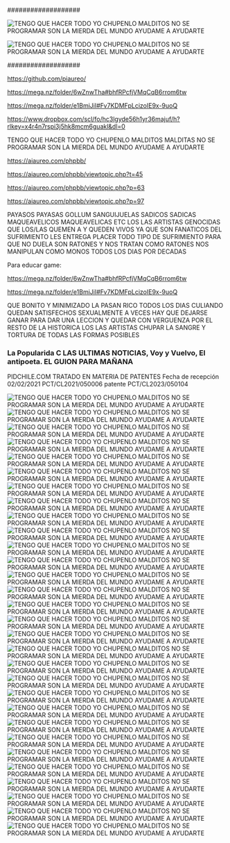 ###################

![TENGO QUE HACER TODO YO CHUPENLO MALDITOS NO SE PROGRAMAR SON LA MIERDA DEL MUNDO AYUDAME A AYUDARTE](https://raw.githubusercontent.com/piaureo/EL-KARMA-TARDA-PERO-LLEGA-TODO-SE-DEVUELVE-LA-PRIORIDAD/main/piaureo-com-aiaureo-com-diaureo-com-pieureo-com-alan-0123456789-IMG-20210210-183516.jpg)

![TENGO QUE HACER TODO YO CHUPENLO MALDITOS NO SE PROGRAMAR SON LA MIERDA DEL MUNDO AYUDAME A AYUDARTE](https://raw.githubusercontent.com/piaureo/LA-MALA-SUERTE-Y-LA-BUENA-SUERTE-EL-GUION-EL-KARMA-TARDA-PERO-LLEGA-TODO-SE-DEVUELVE/main/DESCARGA-PDF-GRATIS.webp)

###################

https://github.com/piaureo/

https://mega.nz/folder/6wZnwTha#bhfRPcfjVMqCqB6rrom6tw

https://mega.nz/folder/e1BmiJiI#Fv7KDMFpLcizoIE9x-9uoQ

https://www.dropbox.com/scl/fo/hc3lgyde56h1yr36majuf/h?rlkey=x4r4n7rspi3j5hk8mcm6guakl&dl=0


TENGO QUE HACER TODO YO CHUPENLO MALDITOS MALDITAS NO SE PROGRAMAR SON LA MIERDA DEL MUNDO AYUDAME A AYUDARTE

https://aiaureo.com/phpbb/

https://aiaureo.com/phpbb/viewtopic.php?t=45

https://aiaureo.com/phpbb/viewtopic.php?p=63

https://aiaureo.com/phpbb/viewtopic.php?p=97

PAYASOS PAYASAS GOLLUM SANGUIJUELAS SADICOS SADICAS MAQUEAVELICOS MAQUEAVELICAS ETC LOS LAS ARTISTAS GENOCIDAS QUE LOS/LAS QUEMEN A Y QUEDEN VIVOS YA QUE SON FANATICOS DEL SUFRIMIENTO LES ENTREGA PLACER TODO TIPO DE SUFRIMIENTO PARA QUE NO DUELA SON RATONES Y NOS TRATAN COMO RATONES NOS MANIPULAN COMO MONOS TODOS LOS DIAS POR DECADAS

Para educar game:

https://mega.nz/folder/6wZnwTha#bhfRPcfjVMqCqB6rrom6tw

https://mega.nz/folder/e1BmiJiI#Fv7KDMFpLcizoIE9x-9uoQ

QUE BONITO Y MINIMIZADO LA PASAN RICO TODOS LOS DIAS CULIANDO QUEDAN SATISFECHOS SEXUALMENTE
A VECES HAY QUE DEJARSE GANAR PARA DAR UNA LECCION Y QUEDAR CON VERGUENZA POR EL RESTO DE LA HISTORICA
LOS LAS ARTISTAS CHUPAR LA SANGRE Y TORTURA DE TODAS LAS FORMAS POSIBLES
### La Popularida C LAS ULTIMAS NOTICIAS, Voy y Vuelvo, El antipoeta. EL GUION PARA MAÑANA ###
PIDCHILE.COM TRATADO EN MATERIA DE PATENTES Fecha de recepción 02/02/2021 PCT/CL2021/050006 patente PCT/CL2023/050104

![TENGO QUE HACER TODO YO CHUPENLO MALDITOS NO SE PROGRAMAR SON LA MIERDA DEL MUNDO AYUDAME A AYUDARTE](https://i.postimg.cc/rcyWRwhB/EMANCIPADO-DEL-PAIS-CHILE-PATRIA-POTESTAD-QUE-ME-TORTURA-POR-GUSTO-PLACER-ADEMAS-DE-LUCRAR-GANAR-M.png)
![TENGO QUE HACER TODO YO CHUPENLO MALDITOS NO SE PROGRAMAR SON LA MIERDA DEL MUNDO AYUDAME A AYUDARTE](https://raw.githubusercontent.com/piaureo/EL-KARMA-DEVOLVER-LO-LUCRADO-CON-LAS-IDEAS-INTELIGENCIA-DE-ALAN-ALDO-NUNEZ-DALLETO/main/EL%20KARMA%20DEVOLVER%20LO%20LUCRADO%20CON%20LAS%20IDEAS%20INTELIGENCIA%20DE%20ALAN%20ALDO%20NUNEZ%20DALLETO%20ADEMAS%20DE%20EMANCIPARLO%20DE%20CHILE%20Y%20SU%20FAMILIA%20TAMBIEN%20DEJANDO%20POR%20ESCRITO%20LA%20TORTURA%20EN%20EL%20TIEMPO%20REALIZADA%20CHILE%20.jpg)
![TENGO QUE HACER TODO YO CHUPENLO MALDITOS NO SE PROGRAMAR SON LA MIERDA DEL MUNDO AYUDAME A AYUDARTE](https://raw.githubusercontent.com/piaureo/EL-KARMA-DEVOLVER-LO-LUCRADO-CON-LAS-IDEAS-INTELIGENCIA-DE-ALAN-ALDO-NUNEZ-DALLETO/main/LA-GUERRA-INFINITA-A-CHILE-SE-LO-PIDO-AL-UNIVERSO-Y-AL-MUNDO-QUE-SEA-REAL.jpg)
![TENGO QUE HACER TODO YO CHUPENLO MALDITOS NO SE PROGRAMAR SON LA MIERDA DEL MUNDO AYUDAME A AYUDARTE](https://raw.githubusercontent.com/piaureo/EL-KARMA-DEVOLVER-LO-LUCRADO-CON-LAS-IDEAS-INTELIGENCIA-DE-ALAN-ALDO-NUNEZ-DALLETO/main/archivo-txt-www-piaureo-com-www-aiaureo-com-www-diaureo-com.png)
![TENGO QUE HACER TODO YO CHUPENLO MALDITOS NO SE PROGRAMAR SON LA MIERDA DEL MUNDO AYUDAME A AYUDARTE](https://raw.githubusercontent.com/piaureo/EL-KARMA-DEVOLVER-LO-LUCRADO-CON-LAS-IDEAS-INTELIGENCIA-DE-ALAN-ALDO-NUNEZ-DALLETO/main/github-beneficios-blog_og-01544a58-7dba-489a-9b10-857d21aef103.webp)
![TENGO QUE HACER TODO YO CHUPENLO MALDITOS NO SE PROGRAMAR SON LA MIERDA DEL MUNDO AYUDAME A AYUDARTE](https://raw.githubusercontent.com/piaureo/EL-KARMA-DEVOLVER-LO-LUCRADO-CON-LAS-IDEAS-INTELIGENCIA-DE-ALAN-ALDO-NUNEZ-DALLETO/main/LA%20PRIORIDAD%20PARA%20CAMBIAR%20EL%20MUNDO%20Y%20EDUCAR%20EN%20EL%20TIEMPO%20ANOS%202017%202018%202019%202020%202021%202022%202023%202024%20NO%20CUESTA%20NADA%20APRETAR%20UN%20BOTON.jpg)
![TENGO QUE HACER TODO YO CHUPENLO MALDITOS NO SE PROGRAMAR SON LA MIERDA DEL MUNDO AYUDAME A AYUDARTE](https://raw.githubusercontent.com/piaureo/EL-KARMA-DEVOLVER-LO-LUCRADO-CON-LAS-IDEAS-INTELIGENCIA-DE-ALAN-ALDO-NUNEZ-DALLETO/main/archivo-txt-www-piaureo-com-www-aiaureo-com-www-diaureo-com.png)
![TENGO QUE HACER TODO YO CHUPENLO MALDITOS NO SE PROGRAMAR SON LA MIERDA DEL MUNDO AYUDAME A AYUDARTE](https://raw.githubusercontent.com/piaureo/EL-KARMA-DEVOLVER-LO-LUCRADO-CON-LAS-IDEAS-INTELIGENCIA-DE-ALAN-ALDO-NUNEZ-DALLETO/main/IMG-202104-00-9-1.jpg)
![TENGO QUE HACER TODO YO CHUPENLO MALDITOS NO SE PROGRAMAR SON LA MIERDA DEL MUNDO AYUDAME A AYUDARTE](https://raw.githubusercontent.com/piaureo/EL-KARMA-DEVOLVER-LO-LUCRADO-CON-LAS-IDEAS-INTELIGENCIA-DE-ALAN-ALDO-NUNEZ-DALLETO/main/Que-es-GitHub-CryptoConexion.jpg)
![TENGO QUE HACER TODO YO CHUPENLO MALDITOS NO SE PROGRAMAR SON LA MIERDA DEL MUNDO AYUDAME A AYUDARTE](https://raw.githubusercontent.com/piaureo/EL-KARMA-DEVOLVER-LO-LUCRADO-CON-LAS-IDEAS-INTELIGENCIA-DE-ALAN-ALDO-NUNEZ-DALLETO/main/Holy-www-pieureo-com-www-aiaureo-com-www-diaureo-com-www-piaureo-com.jpg)
![TENGO QUE HACER TODO YO CHUPENLO MALDITOS NO SE PROGRAMAR SON LA MIERDA DEL MUNDO AYUDAME A AYUDARTE](https://raw.githubusercontent.com/piaureo/EL-KARMA-DEVOLVER-LO-LUCRADO-CON-LAS-IDEAS-INTELIGENCIA-DE-ALAN-ALDO-NUNEZ-DALLETO/main/ALAN-ALDO-NUNEZ-DALLETO-16-299-830-7-14-1.png)
![TENGO QUE HACER TODO YO CHUPENLO MALDITOS NO SE PROGRAMAR SON LA MIERDA DEL MUNDO AYUDAME A AYUDARTE](https://cdn.dopl3r.com//media/memes_files/el-karma-tarda-pero-llega-LZ6h0.jpg)
![TENGO QUE HACER TODO YO CHUPENLO MALDITOS NO SE PROGRAMAR SON LA MIERDA DEL MUNDO AYUDAME A AYUDARTE](https://i.postimg.cc/mZBz9b0q/Podcast-Por-Plata-3000x3000-v7-1024x1024.jpg)
![TENGO QUE HACER TODO YO CHUPENLO MALDITOS NO SE PROGRAMAR SON LA MIERDA DEL MUNDO AYUDAME A AYUDARTE](https://raw.githubusercontent.com/piaureo/EL-KARMA-DEVOLVER-LO-LUCRADO-CON-LAS-IDEAS-INTELIGENCIA-DE-ALAN-ALDO-NUNEZ-DALLETO/main/archivo-txt-www-piaureo-com-www-aiaureo-com-www-diaureo-com.png)
![TENGO QUE HACER TODO YO CHUPENLO MALDITOS NO SE PROGRAMAR SON LA MIERDA DEL MUNDO AYUDAME A AYUDARTE](https://raw.githubusercontent.com/piaureo/EL-KARMA-DEVOLVER-LO-LUCRADO-CON-LAS-IDEAS-INTELIGENCIA-DE-ALAN-ALDO-NUNEZ-DALLETO/main/LA%20PRIORIDAD%20PARA%20CAMBIAR%20EL%20MUNDO%20Y%20EDUCAR%20EN%20EL%20TIEMPO%20ANOS%202017%202018%202019%202020%202021%202022%202023%202024%20NO%20CUESTA%20NADA%20APRETAR%20UN%20BOTON.jpg)
![TENGO QUE HACER TODO YO CHUPENLO MALDITOS NO SE PROGRAMAR SON LA MIERDA DEL MUNDO AYUDAME A AYUDARTE](https://raw.githubusercontent.com/piaureo/EL-KARMA-TARDA-PERO-LLEGA-TODO-SE-DEVUELVE-LA-PRIORIDAD/main/ALAN-ALDO-NUNEZ-DALLETO-16-299-830-7-14-1.png)
![TENGO QUE HACER TODO YO CHUPENLO MALDITOS NO SE PROGRAMAR SON LA MIERDA DEL MUNDO AYUDAME A AYUDARTE](https://raw.githubusercontent.com/piaureo/EL-KARMA-TARDA-PERO-LLEGA-TODO-SE-DEVUELVE-LA-PRIORIDAD/main/Holy-www-pieureo-com-www-aiaureo-com-www-diaureo-com-www-piaureo-com.jpg)
![TENGO QUE HACER TODO YO CHUPENLO MALDITOS NO SE PROGRAMAR SON LA MIERDA DEL MUNDO AYUDAME A AYUDARTE](https://raw.githubusercontent.com/piaureo/EL-KARMA-TARDA-PERO-LLEGA-TODO-SE-DEVUELVE-LA-PRIORIDAD/main/IMG-202104-00-9-1.jpg)
![TENGO QUE HACER TODO YO CHUPENLO MALDITOS NO SE PROGRAMAR SON LA MIERDA DEL MUNDO AYUDAME A AYUDARTE](https://raw.githubusercontent.com/piaureo/EL-KARMA-TARDA-PERO-LLEGA-TODO-SE-DEVUELVE-LA-PRIORIDAD/main/LA%20PRIORIDAD%20PARA%20CAMBIAR%20EL%20MUNDO%20Y%20EDUCAR%20EN%20EL%20TIEMPO%20ANOS%202017%202018%202019%202020%202021%202022%202023%202024%20NO%20CUESTA%20NADA%20APRETAR%20UN%20BOTON.jpg)
![TENGO QUE HACER TODO YO CHUPENLO MALDITOS NO SE PROGRAMAR SON LA MIERDA DEL MUNDO AYUDAME A AYUDARTE](https://raw.githubusercontent.com/piaureo/EL-KARMA-DEVOLVER-LO-LUCRADO-CON-LAS-IDEAS-INTELIGENCIA-DE-ALAN-ALDO-NUNEZ-DALLETO/main/Holy-www-pieureo-com-www-aiaureo-com-www-diaureo-com-www-piaureo-com.jpg)
![TENGO QUE HACER TODO YO CHUPENLO MALDITOS NO SE PROGRAMAR SON LA MIERDA DEL MUNDO AYUDAME A AYUDARTE](https://raw.githubusercontent.com/piaureo/EL-KARMA-TARDA-PERO-LLEGA-TODO-SE-DEVUELVE-LA-PRIORIDAD/main/LA%20PRIORIDAD%20PARA%20CAMBIAR%20EL%20MUNDO%20Y%20EDUCAR%20EN%20EL%20TIEMPO%20ANOS%202017%202018%202019%202020%202021%202022%202023%202024%20NO%20CUESTA%20NADA%20APRETAR%20UN%20BOTON_.jpg)
![TENGO QUE HACER TODO YO CHUPENLO MALDITOS NO SE PROGRAMAR SON LA MIERDA DEL MUNDO AYUDAME A AYUDARTE](https://raw.githubusercontent.com/piaureo/EL-KARMA-DEVOLVER-LO-LUCRADO-CON-LAS-IDEAS-INTELIGENCIA-DE-ALAN-ALDO-NUNEZ-DALLETO/main/archivo-txt-www-piaureo-com-www-aiaureo-com-www-diaureo-com.png)
![TENGO QUE HACER TODO YO CHUPENLO MALDITOS NO SE PROGRAMAR SON LA MIERDA DEL MUNDO AYUDAME A AYUDARTE](https://raw.githubusercontent.com/piaureo/EL-KARMA-TARDA-PERO-LLEGA-TODO-SE-DEVUELVE-LA-PRIORIDAD/main/Podcast-PorPlata-3000x3000-v7-1024x1024.jpg)
![TENGO QUE HACER TODO YO CHUPENLO MALDITOS NO SE PROGRAMAR SON LA MIERDA DEL MUNDO AYUDAME A AYUDARTE](https://raw.githubusercontent.com/piaureo/EL-KARMA-TARDA-PERO-LLEGA-TODO-SE-DEVUELVE-LA-PRIORIDAD/main/Que-es-GitHub-CryptoConexion.jpg)
![TENGO QUE HACER TODO YO CHUPENLO MALDITOS NO SE PROGRAMAR SON LA MIERDA DEL MUNDO AYUDAME A AYUDARTE](https://raw.githubusercontent.com/piaureo/EL-KARMA-TARDA-PERO-LLEGA-TODO-SE-DEVUELVE-LA-PRIORIDAD/main/archivo-txt-www-piaureo-com-www-aiaureo-com-www-diaureo-com.png)
![TENGO QUE HACER TODO YO CHUPENLO MALDITOS NO SE PROGRAMAR SON LA MIERDA DEL MUNDO AYUDAME A AYUDARTE](https://raw.githubusercontent.com/piaureo/EL-KARMA-TARDA-PERO-LLEGA-TODO-SE-DEVUELVE-LA-PRIORIDAD/main/e-L-e-GO-00-10-1.png)
![TENGO QUE HACER TODO YO CHUPENLO MALDITOS NO SE PROGRAMAR SON LA MIERDA DEL MUNDO AYUDAME A AYUDARTE](https://raw.githubusercontent.com/piaureo/EL-KARMA-TARDA-PERO-LLEGA-TODO-SE-DEVUELVE-LA-PRIORIDAD/main/github-beneficios-blog_og-01544a58-7dba-489a-9b10-857d21aef103.webp)
![TENGO QUE HACER TODO YO CHUPENLO MALDITOS NO SE PROGRAMAR SON LA MIERDA DEL MUNDO AYUDAME A AYUDARTE](https://raw.githubusercontent.com/piaureo/EL-KARMA-TARDA-PERO-LLEGA-TODO-SE-DEVUELVE-LA-PRIORIDAD/main/Holy-www-pieureo-com-www-aiaureo-com-www-diaureo-com-www-piaureo-com.jpg)
![TENGO QUE HACER TODO YO CHUPENLO MALDITOS NO SE PROGRAMAR SON LA MIERDA DEL MUNDO AYUDAME A AYUDARTE](https://raw.githubusercontent.com/piaureo/EL-KARMA-TARDA-PERO-LLEGA-TODO-SE-DEVUELVE-LA-PRIORIDAD/main/github-beneficios-blog_og-01544a58-7dba-489a-9b10-857d21aef103.webp)
![TENGO QUE HACER TODO YO CHUPENLO MALDITOS NO SE PROGRAMAR SON LA MIERDA DEL MUNDO AYUDAME A AYUDARTE](https://raw.githubusercontent.com/piaureo/EL-KARMA-TARDA-PERO-LLEGA-TODO-SE-DEVUELVE-LA-PRIORIDAD/main/piaureo-com-aiaureo-com-diaureo-com-pieureo-com-alan-0123456789-IMG-20210210-183516.jpg)
